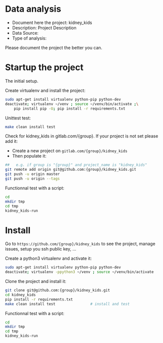 # Data analysis
- Document here the project: kidney_kids
- Description: Project Description
- Data Source:
- Type of analysis:

Please document the project the better you can.

# Startup the project

The initial setup.

Create virtualenv and install the project:
```bash
sudo apt-get install virtualenv python-pip python-dev
deactivate; virtualenv ~/venv ; source ~/venv/bin/activate ;\
    pip install pip -U; pip install -r requirements.txt
```

Unittest test:
```bash
make clean install test
```

Check for kidney_kids in gitlab.com/{group}.
If your project is not set please add it:

- Create a new project on `gitlab.com/{group}/kidney_kids`
- Then populate it:

```bash
##   e.g. if group is "{group}" and project_name is "kidney_kids"
git remote add origin git@github.com:{group}/kidney_kids.git
git push -u origin master
git push -u origin --tags
```

Functionnal test with a script:

```bash
cd
mkdir tmp
cd tmp
kidney_kids-run
```

# Install

Go to `https://github.com/{group}/kidney_kids` to see the project, manage issues,
setup you ssh public key, ...

Create a python3 virtualenv and activate it:

```bash
sudo apt-get install virtualenv python-pip python-dev
deactivate; virtualenv -ppython3 ~/venv ; source ~/venv/bin/activate
```

Clone the project and install it:

```bash
git clone git@github.com:{group}/kidney_kids.git
cd kidney_kids
pip install -r requirements.txt
make clean install test                # install and test
```
Functionnal test with a script:

```bash
cd
mkdir tmp
cd tmp
kidney_kids-run
```
